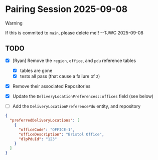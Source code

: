 # Pairing Session 2025-09-08

> [!WARNING]
> If this is commited to `main`, please delete me!! --TJWC 2025-09-08

## TODO

- [x] [Ryan] Remove the `region`, `office`, and `pdu` reference tables
    - [x] tables are gone
    - [x] tests all pass (that cause a failure of `2`)
- [x] Remove their associated Repositories

- [x] Update the `DeliveryLocationPreferences::offices` field (see below)
- [ ] Add the `DeliveryLocationPreferencePdu` entity, and repository

```json
{
  "preferredDeliveryLocations": [
    {
      "officeCode": "OFFICE-1",
      "officeDescription": "Bristol Office",
      "dlpPduId": "123"
    }
  ]
}
```
